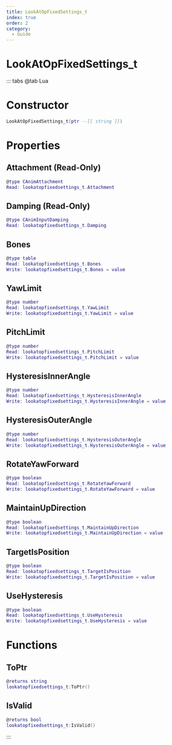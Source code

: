 ```yaml
---
title: LookAtOpFixedSettings_t
index: true
order: 2
category:
  - Guide
---
```


# LookAtOpFixedSettings_t

::: tabs
@tab Lua
# Constructor
```lua
LookAtOpFixedSettings_t(ptr --[[ string ]])
```
# Properties
## Attachment (Read-Only)
```lua
@type CAnimAttachment
Read: lookatopfixedsettings_t.Attachment
```
## Damping (Read-Only)
```lua
@type CAnimInputDamping
Read: lookatopfixedsettings_t.Damping
```
## Bones 
```lua
@type table
Read: lookatopfixedsettings_t.Bones
Write: lookatopfixedsettings_t.Bones = value
```
## YawLimit 
```lua
@type number
Read: lookatopfixedsettings_t.YawLimit
Write: lookatopfixedsettings_t.YawLimit = value
```
## PitchLimit 
```lua
@type number
Read: lookatopfixedsettings_t.PitchLimit
Write: lookatopfixedsettings_t.PitchLimit = value
```
## HysteresisInnerAngle 
```lua
@type number
Read: lookatopfixedsettings_t.HysteresisInnerAngle
Write: lookatopfixedsettings_t.HysteresisInnerAngle = value
```
## HysteresisOuterAngle 
```lua
@type number
Read: lookatopfixedsettings_t.HysteresisOuterAngle
Write: lookatopfixedsettings_t.HysteresisOuterAngle = value
```
## RotateYawForward 
```lua
@type boolean
Read: lookatopfixedsettings_t.RotateYawForward
Write: lookatopfixedsettings_t.RotateYawForward = value
```
## MaintainUpDirection 
```lua
@type boolean
Read: lookatopfixedsettings_t.MaintainUpDirection
Write: lookatopfixedsettings_t.MaintainUpDirection = value
```
## TargetIsPosition 
```lua
@type boolean
Read: lookatopfixedsettings_t.TargetIsPosition
Write: lookatopfixedsettings_t.TargetIsPosition = value
```
## UseHysteresis 
```lua
@type boolean
Read: lookatopfixedsettings_t.UseHysteresis
Write: lookatopfixedsettings_t.UseHysteresis = value
```
# Functions
## ToPtr
```lua
@returns string
lookatopfixedsettings_t:ToPtr()
```
## IsValid
```lua
@returns bool
lookatopfixedsettings_t:IsValid()
```

:::